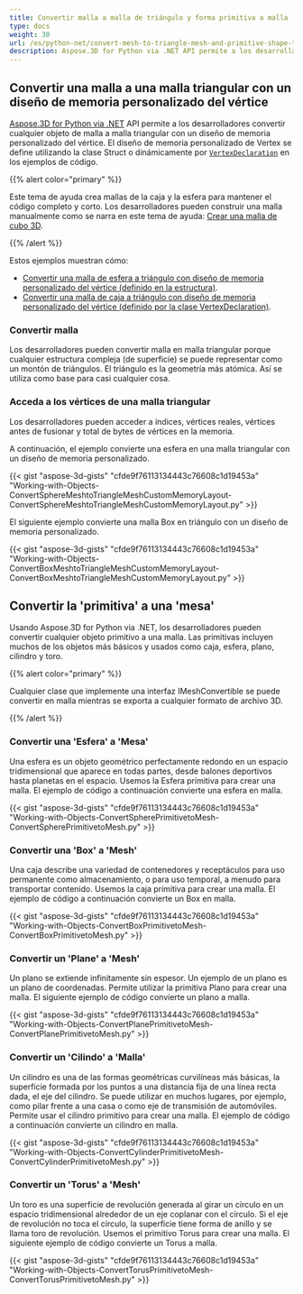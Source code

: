 ```yaml
---
title: Convertir malla a malla de triángulo y forma primitiva a malla
type: docs
weight: 30
url: /es/python-net/convert-mesh-to-triangle-mesh-and-primitive-shape-to-mesh/
description: Aspose.3D for Python via .NET API permite a los desarrolladores convertir cualquier objeto de malla a malla triangular con un diseño de memoria personalizado del vértice. El diseño de memoria personalizado de Vertex se define mediante la clase Struct o dinámicamente por VertexDeclaration en los ejemplos de código.
---
```

##  **Convertir una malla a una malla triangular con un diseño de memoria personalizado del vértice**
[Aspose.3D for Python via .NET](https://products.aspose.com/3d/python-net/) API permite a los desarrolladores convertir cualquier objeto de malla a malla triangular con un diseño de memoria personalizado del vértice. El diseño de memoria personalizado de Vertex se define utilizando la clase Struct o dinámicamente por [`VertexDeclaration`](http://www.aspose.com/api/net/3d/aspose.threed.utilities/vertexdeclaration) en los ejemplos de código.

{{% alert color="primary" %}}

Este tema de ayuda crea mallas de la caja y la esfera para mantener el código completo y corto. Los desarrolladores pueden construir una malla manualmente como se narra en este tema de ayuda: [Crear una malla de cubo 3D](/3d/es/python-net/create-3d-mesh-and-scene/).

{{% /alert %}}

Estos ejemplos muestran cómo:

- [Convertir una malla de esfera a triángulo con diseño de memoria personalizado del vértice (definido en la estructura)](/3d/es/python-net/convert-mesh-to-triangle-mesh-and-primitive-shape-to-mesh/).
- [Convertir una malla de caja a triángulo con diseño de memoria personalizado del vértice (definido por la clase VertexDeclaration)](/3d/es/python-net/convert-mesh-to-triangle-mesh-and-primitive-shape-to-mesh/).
###  **Convertir malla**
Los desarrolladores pueden convertir malla en malla triangular porque cualquier estructura compleja (de superficie) se puede representar como un montón de triángulos. El triángulo es la geometría más atómica. Así se utiliza como base para casi cualquier cosa.
###  **Acceda a los vértices de una malla triangular**
Los desarrolladores pueden acceder a índices, vértices reales, vértices antes de fusionar y total de bytes de vértices en la memoria.

A continuación, el ejemplo convierte una esfera en una malla triangular con un diseño de memoria personalizado.

{{< gist "aspose-3d-gists" "cfde9f76113134443c76608c1d19453a" "Working-with-Objects-ConvertSphereMeshtoTriangleMeshCustomMemoryLayout-ConvertSphereMeshtoTriangleMeshCustomMemoryLayout.py" >}}




El siguiente ejemplo convierte una malla Box en triángulo con un diseño de memoria personalizado.

{{< gist "aspose-3d-gists" "cfde9f76113134443c76608c1d19453a" "Working-with-Objects-ConvertBoxMeshtoTriangleMeshCustomMemoryLayout-ConvertBoxMeshtoTriangleMeshCustomMemoryLayout.py" >}}
##  **Convertir la 'primitiva' a una 'mesa'**
Usando Aspose.3D for Python via .NET, los desarrolladores pueden convertir cualquier objeto primitivo a una malla. Las primitivas incluyen muchos de los objetos más básicos y usados como caja, esfera, plano, cilindro y toro.

{{% alert color="primary" %}}

Cualquier clase que implemente una interfaz IMeshConvertible se puede convertir en malla mientras se exporta a cualquier formato de archivo 3D.

{{% /alert %}}
###  **Convertir una 'Esfera' a 'Mesa'**
Una esfera es un objeto geométrico perfectamente redondo en un espacio tridimensional que aparece en todas partes, desde balones deportivos hasta planetas en el espacio. Usemos la Esfera primitiva para crear una malla.
El ejemplo de código a continuación convierte una esfera en malla.

{{< gist "aspose-3d-gists" "cfde9f76113134443c76608c1d19453a" "Working-with-Objects-ConvertSpherePrimitivetoMesh-ConvertSpherePrimitivetoMesh.py" >}}
###  **Convertir una 'Box' a 'Mesh'**
Una caja describe una variedad de contenedores y receptáculos para uso permanente como almacenamiento, o para uso temporal, a menudo para transportar contenido. Usemos la caja primitiva para crear una malla. El ejemplo de código a continuación convierte un Box en malla.

{{< gist "aspose-3d-gists" "cfde9f76113134443c76608c1d19453a" "Working-with-Objects-ConvertBoxPrimitivetoMesh-ConvertBoxPrimitivetoMesh.py" >}}
###  **Convertir un 'Plane' a 'Mesh'**
Un plano se extiende infinitamente sin espesor. Un ejemplo de un plano es un plano de coordenadas. Permite utilizar la primitiva Plano para crear una malla. El siguiente ejemplo de código convierte un plano a malla.

{{< gist "aspose-3d-gists" "cfde9f76113134443c76608c1d19453a" "Working-with-Objects-ConvertPlanePrimitivetoMesh-ConvertPlanePrimitivetoMesh.py" >}}
###  **Convertir un 'Cilindo' a 'Malla'**
Un cilindro es una de las formas geométricas curvilíneas más básicas, la superficie formada por los puntos a una distancia fija de una línea recta dada, el eje del cilindro. Se puede utilizar en muchos lugares, por ejemplo, como pilar frente a una casa o como eje de transmisión de automóviles. Permite usar el cilindro primitivo para crear una malla. El ejemplo de código a continuación convierte un cilindro en malla.

{{< gist "aspose-3d-gists" "cfde9f76113134443c76608c1d19453a" "Working-with-Objects-ConvertCylinderPrimitivetoMesh-ConvertCylinderPrimitivetoMesh.py" >}}
###  **Convertir un 'Torus' a 'Mesh'**
Un toro es una superficie de revolución generada al girar un círculo en un espacio tridimensional alrededor de un eje coplanar con el círculo. Si el eje de revolución no toca el círculo, la superficie tiene forma de anillo y se llama toro de revolución. Usemos el primitivo Torus para crear una malla. El siguiente ejemplo de código convierte un Torus a malla.

{{< gist "aspose-3d-gists" "cfde9f76113134443c76608c1d19453a" "Working-with-Objects-ConvertTorusPrimitivetoMesh-ConvertTorusPrimitivetoMesh.py" >}}
